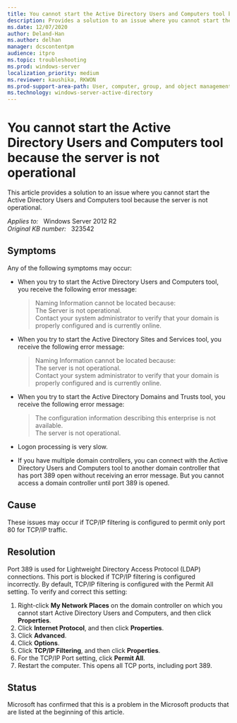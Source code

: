 ```yaml
---
title: You cannot start the Active Directory Users and Computers tool because the server is not operational
description: Provides a solution to an issue where you cannot start the Active Directory Users and Computers tool because the server is not operational.
ms.date: 12/07/2020
author: Deland-Han
ms.author: delhan
manager: dcscontentpm
audience: itpro
ms.topic: troubleshooting
ms.prod: windows-server
localization_priority: medium
ms.reviewer: kaushika, RKWON
ms.prod-support-area-path: User, computer, group, and object management
ms.technology: windows-server-active-directory
---
```

# You cannot start the Active Directory Users and Computers tool because the server is not operational

This article provides a solution to an issue where you cannot start the Active Directory Users and Computers tool because the server is not operational.

_Applies to:_ &nbsp; Windows Server 2012 R2  
_Original KB number:_ &nbsp; 323542

## Symptoms

Any of the following symptoms may occur:

- When you try to start the Active Directory Users and Computers tool, you receive the following error message:

    > Naming Information cannot be located because:  
    The Server is not operational.  
    Contact your system administrator to verify that your domain is properly configured and is currently online.

- When you try to start the Active Directory Sites and Services tool, you receive the following error message:

    > Naming Information cannot be located because:  
    The server is not operational.  
    Contact your system administrator to verify that your domain is properly configured and is currently online.

- When you try to start the Active Directory Domains and Trusts tool, you receive the following error message:

    > The configuration information describing this enterprise is not available.  
    The server is not operational.

- Logon processing is very slow.
- If you have multiple domain controllers, you can connect with the Active Directory Users and Computers tool to another domain controller that has port 389 open without receiving an error message. But you cannot access a domain controller until port 389 is opened.

## Cause

These issues may occur if TCP/IP filtering is configured to permit only port 80 for TCP/IP traffic.

## Resolution

Port 389 is used for Lightweight Directory Access Protocol (LDAP) connections. This port is blocked if TCP/IP filtering is configured incorrectly. By default, TCP/IP filtering is configured with the Permit All setting. To verify and correct this setting:

1. Right-click **My Network Places** on the domain controller on which you cannot start Active Directory Users and Computers, and then click **Properties**.
2. Click **Internet Protocol**, and then click **Properties**.
3. Click **Advanced**.
4. Click **Options**.
5. Click **TCP/IP Filtering**, and then click **Properties**.
6. For the TCP/IP Port setting, click **Permit All**.
7. Restart the computer. This opens all TCP ports, including port 389.

## Status

Microsoft has confirmed that this is a problem in the Microsoft products that are listed at the beginning of this article.
